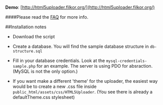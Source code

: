**Demo**: [http://html5uploader.filkor.org/](http://html5uploader.filkor.org/)


####Please read the [FAQ](http://html5uploader.filkor.org/FAQ.html) for more info.

##Installation notes

- Download the script

- Create a database. You will find the sample database structure in `db-structure.sql`

- Fill in your database credentials. 
  Look at the `mysql-credentials-sample.php` for an example. The server is using PDO for 
  absraction. (MySQL is not the only option.)

- If you want make a different 'theme' for the uploader, the easiest way would be to create a new .css file inside 
  `public_html/assets/css/HTML5Uploader`. (You see there is already a defaultTheme.css stylesheet)
